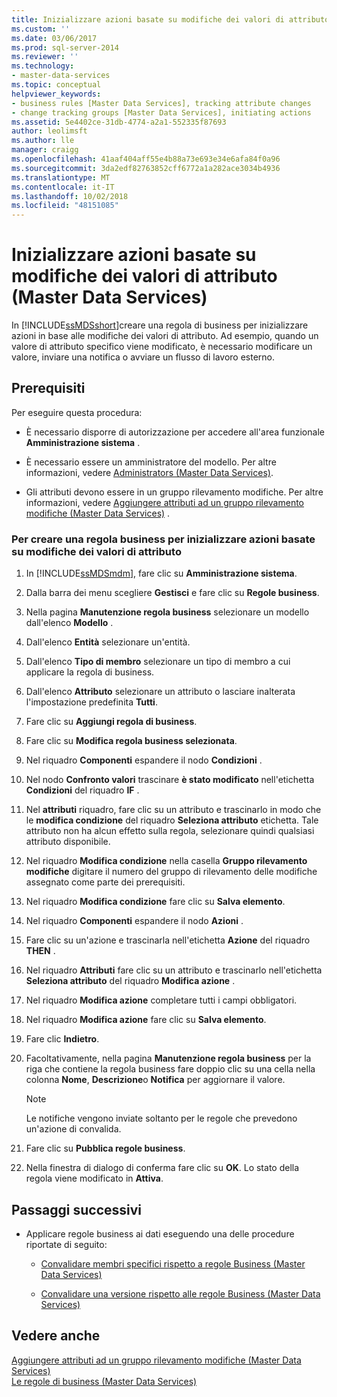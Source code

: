 ```yaml
---
title: Inizializzare azioni basate su modifiche dei valori di attributo (Master Data Services) | Microsoft Docs
ms.custom: ''
ms.date: 03/06/2017
ms.prod: sql-server-2014
ms.reviewer: ''
ms.technology:
- master-data-services
ms.topic: conceptual
helpviewer_keywords:
- business rules [Master Data Services], tracking attribute changes
- change tracking groups [Master Data Services], initiating actions
ms.assetid: 5e4402ce-31db-4774-a2a1-552335f87693
author: leolimsft
ms.author: lle
manager: craigg
ms.openlocfilehash: 41aaf404aff55e4b88a73e693e34e6afa84f0a96
ms.sourcegitcommit: 3da2edf82763852cff6772a1a282ace3034b4936
ms.translationtype: MT
ms.contentlocale: it-IT
ms.lasthandoff: 10/02/2018
ms.locfileid: "48151085"
---
```

# <a name="initiate-actions-based-on-attribute-value-changes-master-data-services"></a>Inizializzare azioni basate su modifiche dei valori di attributo (Master Data Services)
  In [!INCLUDE[ssMDSshort](../includes/ssmdsshort-md.md)]creare una regola di business per inizializzare azioni in base alle modifiche dei valori di attributo. Ad esempio, quando un valore di attributo specifico viene modificato, è necessario modificare un valore, inviare una notifica o avviare un flusso di lavoro esterno.  
  
## <a name="prerequisites"></a>Prerequisiti  
 Per eseguire questa procedura:  
  
-   È necessario disporre di autorizzazione per accedere all'area funzionale **Amministrazione sistema** .  
  
-   È necessario essere un amministratore del modello. Per altre informazioni, vedere [Administrators &#40;Master Data Services&#41;](administrators-master-data-services.md).  
  
-   Gli attributi devono essere in un gruppo rilevamento modifiche. Per altre informazioni, vedere [Aggiungere attributi ad un gruppo rilevamento modifiche &#40;Master Data Services&#41;](../../2014/master-data-services/add-attributes-to-a-change-tracking-group-master-data-services.md) .  
  
### <a name="to-create-a-business-rule-to-initiate-actions-based-on-attribute-value-changes"></a>Per creare una regola business per inizializzare azioni basate su modifiche dei valori di attributo  
  
1.  In [!INCLUDE[ssMDSmdm](../includes/ssmdsmdm-md.md)], fare clic su **Amministrazione sistema**.  
  
2.  Dalla barra dei menu scegliere **Gestisci** e fare clic su **Regole business**.  
  
3.  Nella pagina **Manutenzione regola business** selezionare un modello dall'elenco **Modello** .  
  
4.  Dall'elenco **Entità** selezionare un'entità.  
  
5.  Dall'elenco **Tipo di membro** selezionare un tipo di membro a cui applicare la regola di business.  
  
6.  Dall'elenco **Attributo** selezionare un attributo o lasciare inalterata l'impostazione predefinita **Tutti**.  
  
7.  Fare clic su **Aggiungi regola di business**.  
  
8.  Fare clic su **Modifica regola business selezionata**.  
  
9. Nel riquadro **Componenti** espandere il nodo **Condizioni** .  
  
10. Nel nodo **Confronto valori** trascinare **è stato modificato** nell'etichetta **Condizioni** del riquadro **IF** .  
  
11. Nel **attributi** riquadro, fare clic su un attributo e trascinarlo in modo che le **modifica condizione** del riquadro **Seleziona attributo** etichetta. Tale attributo non ha alcun effetto sulla regola, selezionare quindi qualsiasi attributo disponibile.  
  
12. Nel riquadro **Modifica condizione** nella casella **Gruppo rilevamento modifiche** digitare il numero del gruppo di rilevamento delle modifiche assegnato come parte dei prerequisiti.  
  
13. Nel riquadro **Modifica condizione** fare clic su **Salva elemento**.  
  
14. Nel riquadro **Componenti** espandere il nodo **Azioni** .  
  
15. Fare clic su un'azione e trascinarla nell'etichetta **Azione** del riquadro **THEN** .  
  
16. Nel riquadro **Attributi** fare clic su un attributo e trascinarlo nell'etichetta **Seleziona attributo** del riquadro **Modifica azione** .  
  
17. Nel riquadro **Modifica azione** completare tutti i campi obbligatori.  
  
18. Nel riquadro **Modifica azione** fare clic su **Salva elemento**.  
  
19. Fare clic **Indietro**.  
  
20. Facoltativamente, nella pagina **Manutenzione regola business** per la riga che contiene la regola business fare doppio clic su una cella nella colonna **Nome**, **Descrizione**o **Notifica** per aggiornare il valore.  
  
    > [!NOTE]  
    >  Le notifiche vengono inviate soltanto per le regole che prevedono un'azione di convalida.  
  
21. Fare clic su **Pubblica regole business**.  
  
22. Nella finestra di dialogo di conferma fare clic su **OK**. Lo stato della regola viene modificato in **Attiva**.  
  
## <a name="next-steps"></a>Passaggi successivi  
  
-   Applicare regole business ai dati eseguendo una delle procedure riportate di seguito:  
  
    -   [Convalidare membri specifici rispetto a regole Business &#40;Master Data Services&#41;](../../2014/master-data-services/validate-specific-members-against-business-rules-master-data-services.md)  
  
    -   [Convalidare una versione rispetto alle regole Business &#40;Master Data Services&#41;](../../2014/master-data-services/validate-a-version-against-business-rules-master-data-services.md)  
  
## <a name="see-also"></a>Vedere anche  
 [Aggiungere attributi ad un gruppo rilevamento modifiche &#40;Master Data Services&#41;](../../2014/master-data-services/add-attributes-to-a-change-tracking-group-master-data-services.md)   
 [Le regole di business &#40;Master Data Services&#41;](../../2014/master-data-services/business-rules-master-data-services.md)  
  
  
